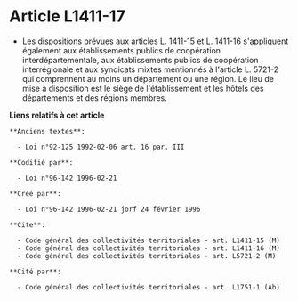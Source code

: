 # Article L1411-17

- Les dispositions prévues aux articles L. 1411-15 et L. 1411-16 s'appliquent également aux établissements publics de
coopération interdépartementale, aux établissements publics de coopération interrégionale et aux syndicats mixtes mentionnés
à l'article L. 5721-2 qui comprennent au moins un département ou une région. Le lieu de mise à disposition est le siège de
l'établissement et les hôtels des départements et des régions membres.

**Liens relatifs à cet article**

	**Anciens textes**:

	  - Loi n°92-125 1992-02-06 art. 16 par. III

	**Codifié par**:

	  - Loi n°96-142 1996-02-21

	**Créé par**:

	  - Loi n°96-142 1996-02-21 jorf 24 février 1996

	**Cite**:

	  - Code général des collectivités territoriales - art. L1411-15 (M)
	  - Code général des collectivités territoriales - art. L1411-16 (M)
	  - Code général des collectivités territoriales - art. L5721-2 (M)

	**Cité par**:

	  - Code général des collectivités territoriales - art. L1751-1 (Ab)

